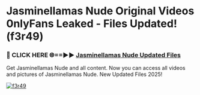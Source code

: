 # Jasminellamas Nude Original Videos 0nlyFans Leaked - Files Updated! (f3r49)

<h3>🔴 CLICK HERE 🌐==►► <a href="https://tinyurl.com/5h6xmrr3" rel="nofollow">Jasminellamas Nude Updated Files</a></h3>

Get Jasminellamas Nude and all content. Now you can access all videos and pictures of Jasminellamas Nude. New Updated Files 2025!

[![f3r49](https://i.imgur.com/KVD873Z.gif)](https://tinyurl.com/5h6xmrr3)
